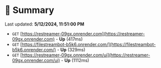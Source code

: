 # 📖 Summary
Last updated: **5/12/2024, 11:51:00 PM**

- `GET` [https://restreamer-09gx.onrender.com](https://restreamer-09gx.onrender.com) - **Up** (417ms)
- `GET` [https://filestreambot-b5k6.onrender.com/](https://filestreambot-b5k6.onrender.com/) - **Up** (329ms)
- `GET` [https://restreamer-09gx.onrender.com/ui](https://restreamer-09gx.onrender.com/ui) - **Up** (1112ms)
